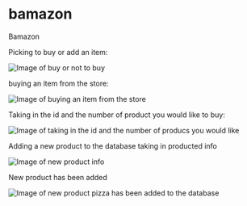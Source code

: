 # bamazon
Bamazon


Picking to buy or add an item:

![Image of buy or not to buy](http://hoorp.com/project/picking-what-todo.png)

buying an item from the store:

![Image of buying an item from the store](http://hoorp.com/project/click-buy.png)


Taking in the id and the number of product you would like to buy:

![Image of taking in the id and the number of producs you would like](http://hoorp.com/project/buying-product-prompt.png)


Adding a new product to the database taking in producted info

![Image of new product info](http://hoorp.com/project/taking-in-new-product-details.png)


New product has been added

![Image of new product pizza has been added to the database](http://hoorp.com/project/new-product-added.png)




